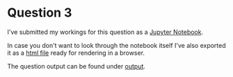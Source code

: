 # Question 3

I've submitted my workings for this question as a [Jupyter Notebook](question_3.ipynb).

In case you don't want to look through the notebook itself I've also exported it as a [html file](question_3.html) ready for rendering in a browser.

The question output can be found under [output](output).

